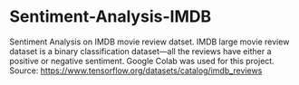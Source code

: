 # Sentiment-Analysis-IMDB
Sentiment Analysis on IMDB movie review datset. IMDB large movie review dataset is a binary classification dataset—all the reviews have either a positive or negative sentiment. 
Google Colab was used for this project. 
Source: https://www.tensorflow.org/datasets/catalog/imdb_reviews
